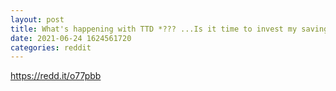 ```yaml
--- 
layout: post 
title: What's happening with TTD *??? ...Is it time to invest my savings there? 
date: 2021-06-24 1624561720 
categories: reddit 
--- 
```

https://redd.it/o77pbb